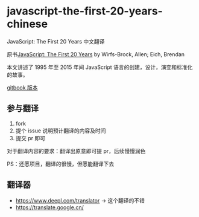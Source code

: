 # javascript-the-first-20-years-chinese

JavaScript: The First 20 Years 中文翻译

原书[JavaScript: The First 20 Years](https://zenodo.org/record/3710954#.Xo7WP1MzbUI) by Wirfs-Brock, Allen; Eich, Brendan

本文讲述了 1995 年至 2015 年间 JavaScript 语言的创建，设计，演变和标准化的故事。

[gitbook 版本](https://app.gitbook.com/@xiesansi/s/javascript-the-first-20-years-chinese/)

## 参与翻译

1. fork
2. 提个 issue 说明预计翻译的内容及时间
3. 提交 pr 即可

对于翻译内容的要求：翻译出原意即可提 pr，后续慢慢润色

PS：还愿项目，翻译的很慢，但愿能翻译下去

## 翻译器

-   https://www.deepl.com/translator -> 这个翻译的不错
-   https://translate.google.cn/
